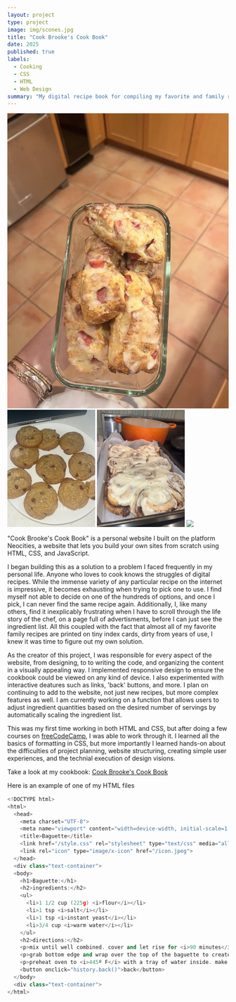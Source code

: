```yaml
---
layout: project
type: project
image: img/scones.jpg
title: "Cook Brooke's Cook Book"
date: 2025
published: true
labels:
  - Cooking
  - CSS
  - HTML
  - Web Design
summary: "My digital recipe book for compiling my favorite and family recipies."
---
```


<img class="img-fluid" src="../img/scones.jpg">

<div class="text-center p-4">
  <img width="200px" src="../img/cookies.jpg" class="img-thumbnail" >
  <img width="200px" src="../img/cinnamon.jpg" class="img-thumbnail" >
  <img width="200px" src="../img/couscous" class="img-thumbnail" >
</div>

"Cook Brooke's Cook Book" is a personal website I built on the platform Neocities, a website that lets you build your own sites from scratch using HTML, CSS, and JavaScript. 

I began building this as a solution to a problem I faced frequently in my personal life. Anyone who loves to cook knows the struggles of digital recipes. While the immense variety of any particular recipe on the internet is impressive, it becomes exhausting when trying to pick one to use. I find myself not able to decide on one of the hundreds of options, and once I pick, I can never find the same recipe again. Additionally, I, like many others, find it inexplicably frustrating when I have to scroll through the life story of the chef, on a page full of advertisments, before I can just see the ingredient list. All this coupled with the fact that almost all of my favorite family recipes are printed on tiny index cards, dirty from years of use, I knew it was time to figure out my own solution.

As the creator of this project, I was responsible for every aspect of the website, from designing, to to writing the code, and organizing the content in a visually appealing way. I implemented responsive design to ensure the cookbook could be viewed on any kind of device. I also experimented with interactive deatures such as links, 'back' buttons, and more. I plan on continuing to add to the website, not just new recipes, but more complex features as well. I am currently working on a function that allows users to adjust ingredient quantities based on the desired number of servings by automatically scaling the ingredient list.

This was my first time working in both HTML and CSS, but after doing a few courses on [freeCodeCamp]([https://manoa.hawaii.edu/news/article.php?aId=2857](https://www.freecodecamp.org/learn/2022/responsive-web-design/)), I was able to work through it. I learned all the basics of formatting in CSS, but more importantly I learned hands-on about the difficulties of project planning, website structuring, creating simple user experiences, and the technial execution of design visions.

Take a look at my cookbook: [Cook Brooke's Cook Book](https://brooke-hana.neocities.org/)

Here is an example of one of my HTML files
```cpp
<!DOCTYPE html>
<html>
  <head>
    <meta charset="UTF-8">
    <meta name="viewport" content="width=device-width, initial-scale=1.0">
    <title>Baguette</title>
    <link href="/style.css" rel="stylesheet" type="text/css" media="all">
    <link rel="icon" type="image/x-icon" href="/icon.jpeg">
  </head>
  <div class="text-container">
  <body>
    <h1>Baguette:</h1>
    <h2>ingredients:</h2>
    <ul>
      <li>1 1/2 cup (225g) <i>flour</i></li>
      <li>1 tsp <i>salt</i></li>
      <li>1 tsp <i>instant yeast</i></li>
      <li>3/4 cup <i>warm water</i></li>
    </ul>
    <h2>directions:</h2>
    <p>mix until well combined. cover and let rise for <i>90 minutes</i>. fold all the corners in, then separate into two and form into baguettes by holding both ends and shaking.</p>
    <p>grab bottom edge and wrap over the top of the baguette to create smooth surface. dust with flour. cover with towel and let rise for <i>30 minutes</i>.</p>
    <p>preheat oven to <i>445º F</i> with a tray of water inside. make three slashes, then bake for <i>30 minutes</i>.</p>
    <button onclick="history.back()">back</button>
  </body>
  <div class="text-container">
</html>
```


